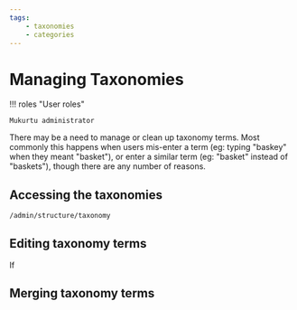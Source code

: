 ```yaml
---
tags:
    - taxonomies
    - categories
---
```


# Managing Taxonomies

!!! roles "User roles"

    Mukurtu administrator

There may be a need to manage or clean up taxonomy terms. Most commonly this happens when users mis-enter a term (eg: typing "baskey" when they meant "basket"), or enter a similar term (eg: "basket" instead of "baskets"), though there are any number of reasons.

## Accessing the taxonomies

`/admin/structure/taxonomy`

## Editing taxonomy terms

If 

## Merging taxonomy terms




